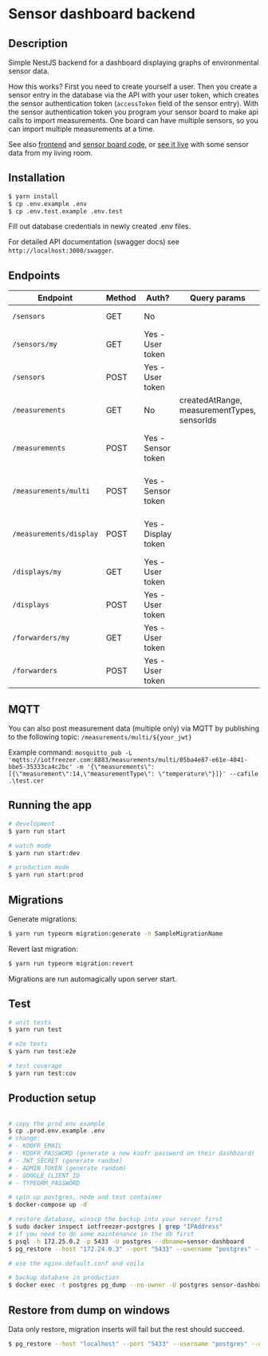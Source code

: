 # Sensor dashboard backend

## Description

Simple NestJS backend for a dashboard displaying graphs of environmental sensor data.

How this works? First you need to create yourself a user. Then you create a sensor entry in the database via the API with your user token, which creates the sensor authentication token (`accessToken` field of the sensor entry). With the sensor authentication token you program your sensor board to make api calls to import measurements. One board can have multiple sensors, so you can import multiple measurements at a time.

See also [frontend](https://github.com/xtrinch/sensor-dashboard-react-frontend) and [sensor board code](https://github.com/xtrinch/sensor-dashboard-ESP32-BME680-reader), or [see it live](http://iotfreezer.com) with some sensor data from my living room.

## Installation

```bash
$ yarn install
$ cp .env.example .env
$ cp .env.test.example .env.test
```
Fill out database credentials in newly created .env files.

For detailed API documentation (swagger docs) see `http://localhost:3000/swagger`.

## Endpoints

 Endpoint               | Method | Auth?               | Query params                                 | Description
 ---------------------- | ------ | ------------------- | -------------------------------------------- | ------------------------------------------------
 `/sensors`             | GET    | No                  |                                              | List all sensor boards
 `/sensors/my`          | GET    | Yes - User token    |                                              | List all sensors for user
 `/sensors`             | POST   | Yes - User token    |                                              | Create a sensor for user
 `/measurements`        | GET    | No                  | createdAtRange, measurementTypes, sensorIds  | List all measurements
 `/measurements`        | POST   | Yes - Sensor token  |                                              | Post one measurement for a sensor board
 `/measurements/multi`  | POST   | Yes - Sensor token  |                                              | Post multiple measurements for a sensor board
 `/measurements/display`| POST   | Yes - Display token |                                              | Get latest measurements configured for a display
 `/displays/my`         | GET    | Yes - User token    |                                              | List all displays for user
 `/displays`            | POST   | Yes - User token    |                                              | Create a display entry
 `/forwarders/my`       | GET    | Yes - User token    |                                              | List all forwarders for user
 `/forwarders`          | POST   | Yes - User token    |                                              | Create a forwarder entry

## MQTT

You can also post measurement data (multiple only) via MQTT by publishing to the following topic:
`/measurements/multi/${your_jwt}`	

Example command:
`mosquitto_pub -L  'mqtts://iotfreezer.com:8883/measurements/multi/05ba4e87-e61e-4041-bbe5-35333ca4c2bc' -m '{\"measurements\":[{\"measurement\":14,\"measurementType\": \"temperature\"}]}' --cafile .\test.cer`
## Running the app

```bash
# development
$ yarn run start

# watch mode
$ yarn run start:dev

# production mode
$ yarn run start:prod
```

## Migrations

Generate migrations:
```bash
$ yarn run typeorm migration:generate -n SampleMigrationName
```

Revert last migration:
```bash
$ yarn run typeorm migration:revert
```

Migrations are run automagically upon server start.

## Test

```bash
# unit tests
$ yarn run test

# e2e tests
$ yarn run test:e2e

# test coverage
$ yarn run test:cov
```

## Production setup
 
```bash

# copy the prod env example
$ cp .prod.env.example .env
# change:
# - KOOFR_EMAIL 
# - KOOFR_PASSWORD (generate a new koofr password on their dashboard)
# - JWT_SECRET (generate random)
# - ADMIN_TOKEN (generate random)
# - GOOGLE_CLIENT_ID
# - TYPEORM_PASSWORD

# spin up postgres, node and test container
$ docker-compose up -d

# restore database, winscp the backup into your server first
$ sudo docker inspect iotfreezer-postgres | grep "IPAddress"
# if you need to do some maintenance in the db first
$ psql -h 172.25.0.2 -p 5433 -U postgres --dbname=sensor-dashboard
$ pg_restore --host "172.24.0.3" --port "5433" --username "postgres" --dbname "sensor-dashboard" --verbose --schema "public" backup-production-28-02-2022.dump --disable-triggers --exit-on-error

# use the nginx.default.conf and voila

# backup database in production
$ docker exec -t postgres pg_dump --no-owner -U postgres sensor-dashboard > ../sensor-dashboard-database-backups/backup
```

## Restore from dump on windows

Data only restore, migration inserts will fail but the rest should succeed.

```bash
$ pg_restore --host "localhost" --port "5433" --username "postgres" --dbname "sensor-dashboard" --verbose --schema "public" "C:\Users\xtrinch\Downloads\backup-production-21-12-2020.dump"
```
